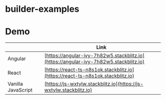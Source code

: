 # builder-examples

# Demo

| | Link |
-- | -- 
Angular| [https://angular-ivy-7h82w5.stackblitz.io](https://angular-ivy-7h82w5.stackblitz.io)
React | [https://react-ts-n8s1ok.stackblitz.io](https://react-ts-n8s1ok.stackblitz.io)
Vanilla JavaScript | [https://js-wxtylw.stackblitz.io](https://js-wxtylw.stackblitz.io)